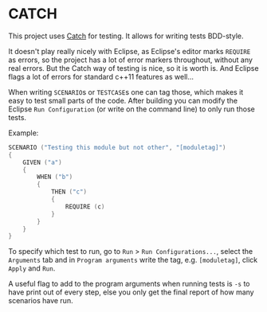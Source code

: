 CATCH
=====
This project uses [Catch](https://github.com/philsquared/Catch) for testing. It allows for writing tests BDD-style.

It doesn't play really nicely with Eclipse, as Eclipse's editor marks `REQUIRE` as errors, so the project has a  lot of error markers throughout, without any real errors. But the Catch way of testing is nice, so it is worth is. And Eclipse flags a lot of errors for standard c++11 features as well...

When writing `SCENARIO`s or `TESTCASE`s one can tag those, which makes it easy to test small parts of the code. After building you can modify the Eclipse `Run Configuration` (or write on the command line) to only run those tests.

Example:

```cpp
SCENARIO ("Testing this module but not other", "[moduletag]")
{
    GIVEN ("a")
    {
        WHEN ("b")
        {
            THEN ("c")
            {
                REQUIRE (c)
            }
        }
    }
}
```

To specify which test to run, go to `Run` > `Run Configurations...`, select the `Arguments` tab and in `Program arguments` write the tag, e.g. `[moduletag]`, click `Apply` and `Run`.

A useful flag to add to the program arguments when running tests is `-s` to have print out of every step, else you only get the final report of how many scenarios have run.